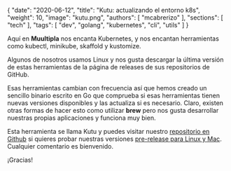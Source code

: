 {
   "date": "2020-06-12",
   "title": "Kutu: actualizando el entorno k8s",
   "weight": 10,
   "image": "kutu.png",
   "authors": [ "mcabrerizo" ],
   "sections": [ "tech" ],
   "tags": [ "dev", "golang", "kubernetes", "cli", "utils" ]
}

Aquí en **Muultipla** nos encanta Kubernetes, y nos encantan herramientas como kubectl, minikube, skaffold y kustomize.

Algunos de nosotros usamos Linux y nos gusta descargar la última versión de estas herramientas de la página de releases de sus repositorios de GitHub. 

Esas herramientas cambian con frecuencia así que hemos creado un sencillo binario escrito en Go que comprueba si esas herramientas tienen nuevas versiones disponibles y las actualiza si es necesario. Claro, existen otras formas de hacer esto como utilizar **brew** pero nos gusta desarrollar nuestras propias aplicaciones y funciona muy bien.

Esta herramienta se llama Kutu y puedes visitar nuestro [repositorio en Github](https://github.com/muultipla/kutu) si quieres probar nuestras versiones [pre-release para Linux y Mac](https://github.com/muultipla/kutu/releases). Cualquier comentario es bienvenido.

¡Gracias!
